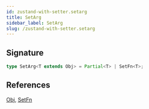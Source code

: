 ```yaml
---
id: zustand-with-setter.setarg
title: SetArg
sidebar_label: SetArg
slug: /zustand-with-setter.setarg
---
```






## Signature

```typescript
type SetArg<T extends Obj> = Partial<T> | SetFn<T>;
```
## References
 [Obj](./universal.obj), [SetFn](./zustand-with-setter.setfn)


